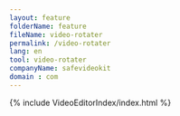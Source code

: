 ```yaml
---
layout: feature
folderName: feature
fileName: video-rotater
permalink: /video-rotater
lang: en
tool: video-rotater
companyName: safevideokit
domain : com
---
```


{% include VideoEditorIndex/index.html %}

   